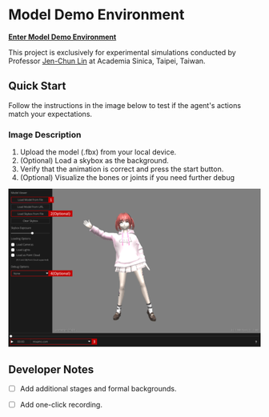 # Model Demo Environment

**[Enter Model Demo Environment](https://evan901010.github.io/demo_environment/)**

This project is exclusively for experimental simulations conducted by Professor [Jen-Chun Lin](https://sites.google.com/site/jenchunlin/) at Academia Sinica, Taipei, Taiwan.

## Quick Start

Follow the instructions in the image below to test if the agent's actions match your expectations.

### Image Description

1. Upload the model (.fbx) from your local device.
2. (Optional) Load a skybox as the background.
3. Verify that the animation is correct and press the start button.
4. (Optional) Visualize the bones or joints if you need further debug

![Description](img/description.png)

## Developer Notes

- [ ] Add additional stages and formal backgrounds.
- [ ] Add one-click recording.

